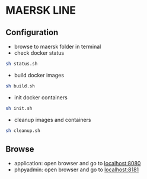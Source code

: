 # MAERSK LINE

## Configuration

* browse to maersk folder in terminal
* check docker status
```bash
sh status.sh
```
* build docker images
```bash
sh build.sh
```
* init docker containers
```bash
sh init.sh
```
* cleanup images and containers
```bash
sh cleanup.sh
```

## Browse

* application: open browser and go to [localhost:8080](http://localhost:8080)
* phpyadmin: open browser and go to [localhost:8181](http://localhost:8181)
